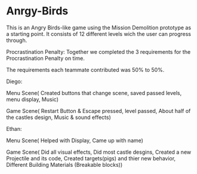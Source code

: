 # Anrgy-Birds
This is an Angry Birds-like game using the Mission Demolition prototype as a starting point. 
It consists of 12 different levels wich the user can progress through.

Procrastination Penalty: Together we completed the 3 requirements for the Procrastination Penalty on time.

The requirements each teammate contributed was 50% to 50%.

Diego: 

Menu Scene( Created buttons that change scene, saved passed levels, menu display, Music)
         
Game Scene( Restart Button & Escape pressed, level passed, About half of the castles design, Music & sound effects)

         
Ethan: 
  
Menu Scene( Helped with Display,  Came up with name)

Game Scene( Did all visual effects, Did most castle desgins, Created a new Projectile and its code, Created targets(pigs) and thier new behavior, Different Building Materials (Breakable blocks))
 
